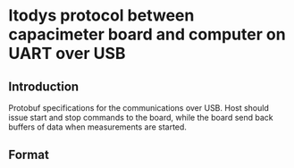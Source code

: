 # Itodys protocol between capacimeter board and computer on UART over USB

## Introduction

Protobuf specifications for the communications over USB.
Host should issue start and stop commands to the board, while the board send back buffers of data when measurements are started.

## Format

